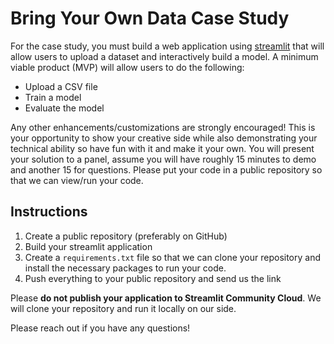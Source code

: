 # Bring Your Own Data Case Study

For the case study, you must build a web application using [streamlit](https://streamlit.io/) that will allow users to upload a dataset and interactively build a model. A minimum viable product (MVP) will allow users to do the following:

- Upload a CSV file
- Train a model
- Evaluate the model

Any other enhancements/customizations are strongly encouraged! This is your opportunity to show your creative side while also demonstrating your technical ability so have fun with it and make it your own. You will present your solution to a panel, assume you will have roughly 15 minutes to demo and another 15 for questions. Please put your code in a public repository so that we can view/run your code.

## Instructions

1. Create a public repository (preferably on GitHub)
2. Build your streamlit application
3. Create a `requirements.txt` file so that we can clone your repository and install the necessary packages to run your code.
4. Push everything to your public repository and send us the link

Please __do not publish your application to Streamlit Community Cloud__. We will clone your repository and run it locally on our side. 

Please reach out if you have any questions!
